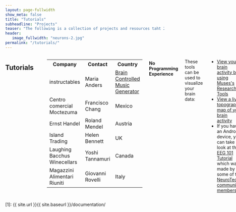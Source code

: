 ```yaml
---
layout: page-fullwidth
show_meta: false
title: "Tutorials"
subheadline: "Projects"
teaser: "The following is a collection of projects and resources taht 2"
header:
   image_fullwidth: "neurons-2.jpg"
permalink: "/tutorials/"
---
```

<div class="row">
<div class="medium-4 medium-push-8 columns" markdown="1">

</div><!-- /.medium-4.columns -->


<div class="medium-8 medium-pull-4 columns" markdown="1">

## Tutorials
<hr>

<div class="row">
<div class="large-12 columns" markdown="1">
<table>
  <tr>
    <th>Company</th>
    <th>Contact</th>
    <th>Country</th>
  </tr>
  <tr>
    <td>instructables</td>
    <td>Maria Anders</td>
    <td><a href="http://www.instructables.com/id/Brain-Controlled-Music-Generator-Submitted-by-Ba/">Brain Controlled Music Generator</a></td>
  </tr>
  <tr>
    <td>Centro comercial Moctezuma</td>
    <td>Francisco Chang</td>
    <td>Mexico</td>
  </tr>
  <tr>
    <td>Ernst Handel</td>
    <td>Roland Mendel</td>
    <td>Austria</td>
  </tr>
  <tr>
    <td>Island Trading</td>
    <td>Helen Bennett</td>
    <td>UK</td>
  </tr>
  <tr>
    <td>Laughing Bacchus Winecellars</td>
    <td>Yoshi Tannamuri</td>
    <td>Canada</td>
  </tr>
  <tr>
    <td>Magazzini Alimentari Riuniti</td>
    <td>Giovanni Rovelli</td>
    <td>Italy</td>
  </tr>
</table>
</div>

</div> <!-- end of row -->

#### No Programming Experience

These tools can be used to visualize your brain data:

* [View your brain activity by using Muses's Research Tools](http://developer.choosemuse.com/research-tools/getting-started)
* [View a live topographic map of your brain activity](http://www.brainavatar.com/ebrainavatar-muse.html)
* If you have an Android device, you can take a look at this [EEG 101 Tutorial](https://play.google.com/store/apps/details?id=com.eeg_project&amp;hl=en) which was made by some of the [NeuroTechX community members](https://github.com/NeuroTechX/eeg-101)


#### Some Programming Experience

These are open source projects which require some programming experience in order to implement them:

* [Introduction to Brain Computer Interfaces](https://github.com/bcimontreal/bci_workshop)
* [Using the Muse with Unity](http://developer.choosemuse.com/unity/getting-started)



</div> <!-- end of content column -->
</div> <!-- end of row -->


 [1]: {{ site.url }}{{ site.baseurl }}/documentation/
